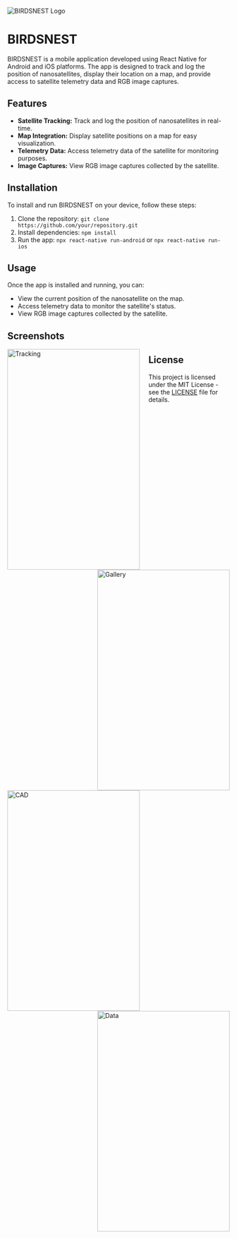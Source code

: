![BIRDSNEST Logo](https://i.imgur.com/3nsJqfy.jpg)

# BIRDSNEST

BIRDSNEST is a mobile application developed using React Native for Android and iOS platforms. The app is designed to track and log the position of nanosatellites, display their location on a map, and provide access to satellite telemetry data and RGB image captures.

## Features

- **Satellite Tracking:** Track and log the position of nanosatellites in real-time.
- **Map Integration:** Display satellite positions on a map for easy visualization.
- **Telemetry Data:** Access telemetry data of the satellite for monitoring purposes.
- **Image Captures:** View RGB image captures collected by the satellite.

## Installation

To install and run BIRDSNEST on your device, follow these steps:

1. Clone the repository: `git clone https://github.com/your/repository.git`
2. Install dependencies: `npm install`
3. Run the app: `npx react-native run-android` or `npx react-native run-ios`

## Usage

Once the app is installed and running, you can:

- View the current position of the nanosatellite on the map.
- Access telemetry data to monitor the satellite's status.
- View RGB image captures collected by the satellite.

## Screenshots

<img src="https://i.imgur.com/fTG9ffg.jpg" alt="Tracking" style="width: 300px; height: 500px; float: left; margin-right: 20px;">
<img src="https://i.imgur.com/U0J6aEu.jpg" alt="Gallery" style="width: 300px; height: 500px; float: right; margin-left: 20px;">
<img src="https://i.imgur.com/wt9Gkrs.jpg" alt="CAD" style="width: 300px; height: 500px; float: left; margin-right: 20px;">
<img src="https://i.imgur.com/EH68FER.jpg" alt="Data" style="width: 300px; height: 500px; float: right; margin-left: 20px;">


## License

This project is licensed under the MIT License - see the [LICENSE](LICENSE) file for details.
